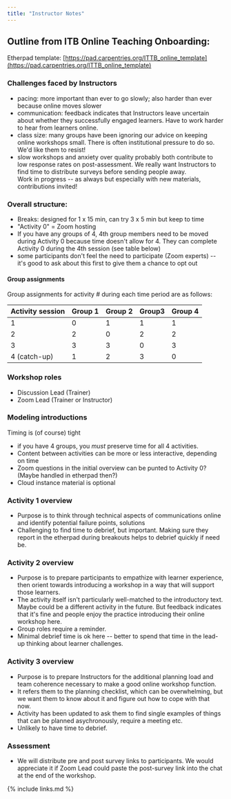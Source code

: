 ```yaml
---
title: "Instructor Notes"
---
```

## Outline from ITB Online Teaching Onboarding:

Etherpad template: [https://pad.carpentries.org/ITTB_online_template](https://pad.carpentries.org/ITTB_online_template)
### Challenges faced by Instructors
- pacing: more important than ever to go slowly; also harder than ever because online moves slower
- communication: feedback indicates that Instructors leave uncertain about whether they successfully engaged learners. Have to work harder to hear from learners online.
- class size: many groups have been ignoring our advice on keeping online workshops small. There is often institutional pressure to do so. We'd like them to resist!
- slow workshops and anxiety over quality probably both contribute to low response rates on post-assessment. We really want Instructors to find time to distribute surveys before sending people away.  
Work in progress -- as always but especially with new materials, contributions invited!
### Overall structure:
- Breaks: designed for 1 x 15 min, can try 3 x 5 min but keep to time
- "Activity 0" = Zoom hosting
- If you have any groups of 4, 4th group members need to be moved during Activity 0 because time doesn't allow for 4. They can complete Activity 0 during the 4th session (see table below)
- some participants don't feel the need to participate (Zoom experts) -- it's good to ask about this first to give them a chance to opt out
#### Group assignments
Group assignments for activity # during each time period are as follows:  

| Activity session | Group 1 | Group 2 | Group3 | Group 4 |
|------------------|---------|---------|--------|---------|
| 1                | 0       | 1       | 1      | 1       |
| 2                | 2       | 0       | 2      | 2       |
| 3                | 3       | 3       | 0      | 3       |
| 4 (catch-up)     | 1       | 2       | 3      | 0       |

  
### Workshop roles
- Discussion Lead (Trainer)
- Zoom Lead (Trainer or Instructor)
### Modeling introductions
Timing is (of course) tight  
- if you have 4 groups, you *must* preserve time for all 4 activities.
- Content between activities can be more or less interactive, depending on time
- Zoom questions in the initial overview can be punted to Activity 0? (Maybe handled in etherpad then?)
- Cloud instance material is optional
### Activity 1 overview
- Purpose is to think through technical aspects of communications online and identify potential failure points, solutions
- Challenging to find time to debrief, but important. Making sure they report in the etherpad during breakouts helps to debrief quickly if need be.
### Activity 2 overview
- Purpose is to prepare participants to empathize with learner experience, then orient towards introducing a workshop in a way that will support those learners.
- The activity itself isn't particularly well-matched to the introductory text. Maybe could be a different activity in the future. But feedback indicates that it's fine and people enjoy the practice introducing their online workshop here.
- Group roles require a reminder.
- Minimal debrief time is ok here -- better to spend that time in the lead-up thinking about learner challenges.
### Activity 3 overview
- Purpose is to prepare Instructors for the additional planning load and team coherence necessary to make a good online workshop function. 
- It refers them to the planning checklist, which can be overwhelming, but we want them to know about it and figure out how to cope with that now.
- Activity has been updated to ask them to find single examples of things that can be planned asychronously, require a meeting etc. 
- Unlikely to have time to debrief.
### Assessment
- We will distribute pre and post survey links to participants. We would appreciate it if Zoom Lead could paste the post-survey link into the chat at the end of the workshop.

{% include links.md %}
